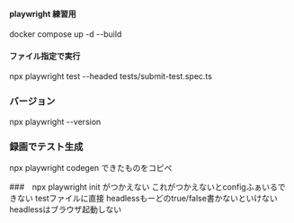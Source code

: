 #### playwright 練習用
docker compose up -d --build

#### ファイル指定で実行
npx playwright test --headed tests/submit-test.spec.ts

### バージョン
npx playwright --version

### 録画でテスト生成
npx playwright codegen
できたものをコピぺ

###　npx playwright init がつかえない
これがつかえないとconfigふぁいるできない
testファイルに直接 headlessもーどのtrue/false書かないといけない
headlessはブラウザ起動しない